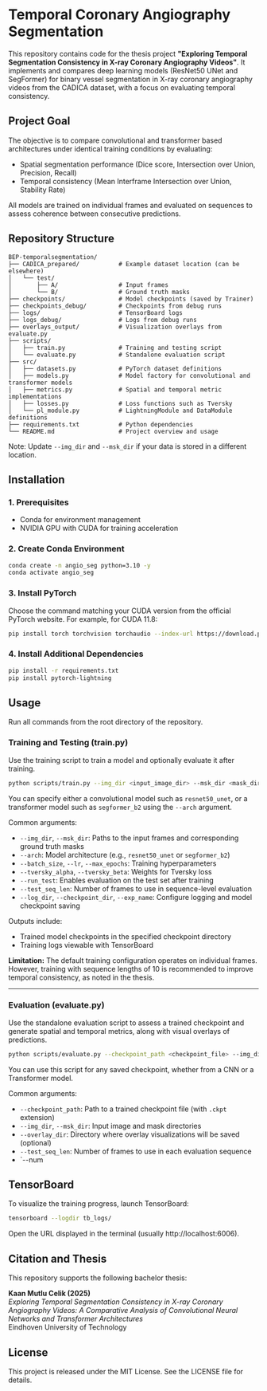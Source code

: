 # Temporal Coronary Angiography Segmentation

This repository contains code for the thesis project **"Exploring Temporal Segmentation Consistency in X-ray Coronary Angiography Videos"**. It implements and compares deep learning models (ResNet50 UNet and SegFormer) for binary vessel segmentation in X-ray coronary angiography videos from the CADICA dataset, with a focus on evaluating temporal consistency.

## Project Goal

The objective is to compare convolutional and transformer based architectures under identical training conditions by evaluating:

- Spatial segmentation performance (Dice score, Intersection over Union, Precision, Recall)
- Temporal consistency (Mean Interframe Intersection over Union, Stability Rate)

All models are trained on individual frames and evaluated on sequences to assess coherence between consecutive predictions.

## Repository Structure

```
BEP-temporalsegmentation/
├── CADICA_prepared/           # Example dataset location (can be elsewhere)
│   └── test/
│       ├── A/                 # Input frames
│       └── B/                 # Ground truth masks
├── checkpoints/               # Model checkpoints (saved by Trainer)
├── checkpoints_debug/         # Checkpoints from debug runs
├── logs/                      # TensorBoard logs
├── logs_debug/                # Logs from debug runs
├── overlays_output/           # Visualization overlays from evaluate.py
├── scripts/
│   ├── train.py               # Training and testing script
│   └── evaluate.py            # Standalone evaluation script
├── src/
│   ├── datasets.py            # PyTorch dataset definitions
│   ├── models.py              # Model factory for convolutional and transformer models
│   ├── metrics.py             # Spatial and temporal metric implementations
│   ├── losses.py              # Loss functions such as Tversky
│   └── pl_module.py           # LightningModule and DataModule definitions
├── requirements.txt           # Python dependencies
└── README.md                  # Project overview and usage
```

Note: Update `--img_dir` and `--msk_dir` if your data is stored in a different location.

## Installation

### 1. Prerequisites

- Conda for environment management
- NVIDIA GPU with CUDA for training acceleration

### 2. Create Conda Environment

```bash
conda create -n angio_seg python=3.10 -y
conda activate angio_seg
```

### 3. Install PyTorch

Choose the command matching your CUDA version from the official PyTorch website. For example, for CUDA 11.8:

```bash
pip install torch torchvision torchaudio --index-url https://download.pytorch.org/whl/cu118
```

### 4. Install Additional Dependencies

```bash
pip install -r requirements.txt
pip install pytorch-lightning
```

## Usage

Run all commands from the root directory of the repository.

### Training and Testing (train.py)

Use the training script to train a model and optionally evaluate it after training.

```bash
python scripts/train.py --img_dir <input_image_dir> --msk_dir <mask_dir> --arch <model_architecture> [other options]
```

You can specify either a convolutional model such as `resnet50_unet`, or a transformer model such as `segformer_b2` using the `--arch` argument.

Common arguments:

- `--img_dir`, `--msk_dir`: Paths to the input frames and corresponding ground truth masks
- `--arch`: Model architecture (e.g., `resnet50_unet` or `segformer_b2`)
- `--batch_size`, `--lr`, `--max_epochs`: Training hyperparameters
- `--tversky_alpha`, `--tversky_beta`: Weights for Tversky loss
- `--run_test`: Enables evaluation on the test set after training
- `--test_seq_len`: Number of frames to use in sequence-level evaluation
- `--log_dir`, `--checkpoint_dir`, `--exp_name`: Configure logging and model checkpoint saving

Outputs include:

- Trained model checkpoints in the specified checkpoint directory
- Training logs viewable with TensorBoard

**Limitation:** The default training configuration operates on individual frames. However, training with sequence lengths of 10 is recommended to improve temporal consistency, as noted in the thesis.

---

### Evaluation (evaluate.py)

Use the standalone evaluation script to assess a trained checkpoint and generate spatial and temporal metrics, along with visual overlays of predictions.

```bash
python scripts/evaluate.py --checkpoint_path <checkpoint_file> --img_dir <input_image_dir> --msk_dir <mask_dir> [other options]
```

You can use this script for any saved checkpoint, whether from a CNN or a Transformer model.

Common arguments:

- `--checkpoint_path`: Path to a trained checkpoint file (with `.ckpt` extension)
- `--img_dir`, `--msk_dir`: Input image and mask directories
- `--overlay_dir`: Directory where overlay visualizations will be saved (optional)
- `--test_seq_len`: Number of frames to use in each evaluation sequence
- `--num


## TensorBoard

To visualize the training progress, launch TensorBoard:

```bash
tensorboard --logdir tb_logs/
```

Open the URL displayed in the terminal (usually http://localhost:6006).

## Citation and Thesis

This repository supports the following bachelor thesis:

**Kaan Mutlu Celik (2025)**  
*Exploring Temporal Segmentation Consistency in X-ray Coronary Angiography Videos: A Comparative Analysis of Convolutional Neural Networks and Transformer Architectures*  
Eindhoven University of Technology

## License

This project is released under the MIT License. See the LICENSE file for details.
